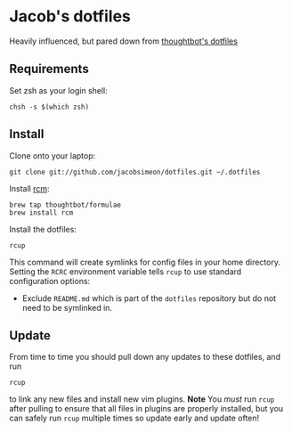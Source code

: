 Jacob's dotfiles
===================

Heavily influenced, but pared down from [thoughtbot's dotfiles][tb-dotfiles]

Requirements
------------

Set zsh as your login shell:

    chsh -s $(which zsh)

Install
-------

Clone onto your laptop:

    git clone git://github.com/jacobsimeon/dotfiles.git ~/.dotfiles

Install [rcm](https://github.com/thoughtbot/rcm):

    brew tap thoughtbot/formulae
    brew install rcm

Install the dotfiles:

    rcup

This command will create symlinks for config files in your home directory.
Setting the `RCRC` environment variable tells `rcup` to use standard
configuration options:

* Exclude `README.md` which is part of the `dotfiles` repository but do not need
  to be symlinked in.

Update
------

From time to time you should pull down any updates to these dotfiles, and run

    rcup

to link any new files and install new vim plugins. **Note** You _must_ run
`rcup` after pulling to ensure that all files in plugins are properly installed,
but you can safely run `rcup` multiple times so update early and update often!

[tb-dotfiles]: https://github.com/thoughtbot/dotfiles
